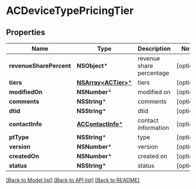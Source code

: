# ACDeviceTypePricingTier

## Properties
Name | Type | Description | Notes
------------ | ------------- | ------------- | -------------
**revenueSharePercent** | **NSObject*** | revenue share percentage | [optional] 
**tiers** | [**NSArray&lt;ACTier&gt;***](ACTier.md) | tiers | [optional] 
**modifiedOn** | **NSNumber*** | modified on | [optional] 
**comments** | **NSString*** | comments | [optional] 
**dtid** | **NSString*** | dtid | [optional] 
**contactInfo** | [**ACContactInfo***](ACContactInfo.md) | contact information | [optional] 
**ptType** | **NSString*** | type | [optional] 
**version** | **NSNumber*** | version | [optional] 
**createdOn** | **NSNumber*** | created on | [optional] 
**status** | **NSString*** | status | [optional] 

[[Back to Model list]](../README.md#documentation-for-models) [[Back to API list]](../README.md#documentation-for-api-endpoints) [[Back to README]](../README.md)


